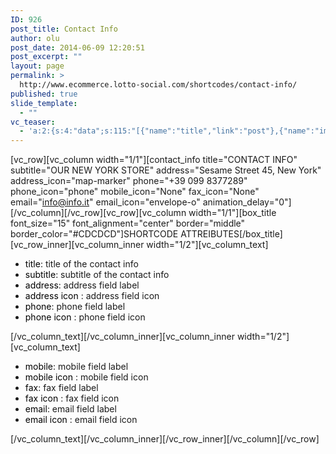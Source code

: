```yaml
---
ID: 926
post_title: Contact Info
author: olu
post_date: 2014-06-09 12:20:51
post_excerpt: ""
layout: page
permalink: >
  http://www.ecommerce.lotto-social.com/shortcodes/contact-info/
published: true
slide_template:
  - ""
vc_teaser:
  - 'a:2:{s:4:"data";s:115:"[{"name":"title","link":"post"},{"name":"image","image":"featured","link":"none"},{"name":"text","mode":"excerpt"}]";s:7:"bgcolor";s:0:"";}'
---
```

[vc_row][vc_column width="1/1"][contact_info title="CONTACT INFO" subtitle="OUR NEW YORK STORE" address="Sesame Street 45, New York" address_icon="map-marker" phone="+39 099 8377289" phone_icon="phone" mobile_icon="None" fax_icon="None" email="info@info.it" email_icon="envelope-o" animation_delay="0"][/vc_column][/vc_row][vc_row][vc_column width="1/1"][box_title font_size="15" font_alignment="center" border="middle" border_color="#CDCDCD"]SHORTCODE ATTREIBUTES[/box_title][vc_row_inner][vc_column_inner width="1/2"][vc_column_text]
<ul>
	<li><span style="color: #000000">title</span>: title of the contact info</li>
	<li><span style="color: #000000">subtitle</span>: subtitle of the contact info</li>
	<li><span style="color: #000000">address</span>: address field label</li>
	<li><span style="color: #000000">address icon </span>: address field icon</li>
	<li><span style="color: #000000">phone</span>: phone field label</li>
	<li><span style="color: #000000">phone icon </span>: phone field icon</li>
</ul>
[/vc_column_text][/vc_column_inner][vc_column_inner width="1/2"][vc_column_text]
<ul>
	<li><span style="color: #000000">mobile</span>: mobile field label</li>
	<li><span style="color: #000000">mobile icon </span>: mobile field icon</li>
	<li><span style="color: #000000">fax</span>: fax field label</li>
	<li><span style="color: #000000">fax icon </span>: fax field icon</li>
	<li><span style="color: #000000">email</span>: email field label</li>
	<li><span style="color: #000000">email icon </span>: email field icon</li>
</ul>
[/vc_column_text][/vc_column_inner][/vc_row_inner][/vc_column][/vc_row]